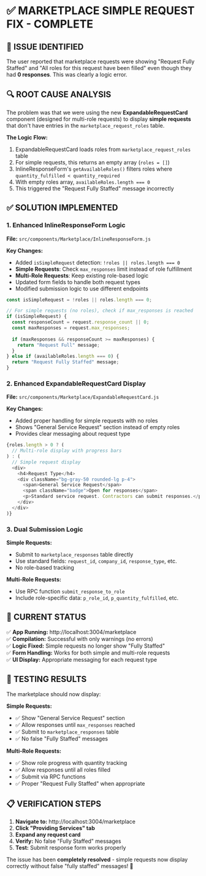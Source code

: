 # ✅ MARKETPLACE SIMPLE REQUEST FIX - COMPLETE

## 🚨 **ISSUE IDENTIFIED**

The user reported that marketplace requests were showing "Request Fully Staffed" and "All roles for this request have been filled" even though they had **0 responses**. This was clearly a logic error.

## 🔍 **ROOT CAUSE ANALYSIS**

The problem was that we were using the new **ExpandableRequestCard** component (designed for multi-role requests) to display **simple requests** that don't have entries in the `marketplace_request_roles` table.

**The Logic Flow:**
1. ExpandableRequestCard loads roles from `marketplace_request_roles` table
2. For simple requests, this returns an empty array (`roles = []`)
3. InlineResponseForm's `getAvailableRoles()` filters roles where `quantity_fulfilled < quantity_required`
4. With empty roles array, `availableRoles.length === 0`
5. This triggered the "Request Fully Staffed" message incorrectly

## ✅ **SOLUTION IMPLEMENTED**

### **1. Enhanced InlineResponseForm Logic**

**File:** `src/components/Marketplace/InlineResponseForm.js`

**Key Changes:**
- Added `isSimpleRequest` detection: `!roles || roles.length === 0`
- **Simple Requests**: Check `max_responses` limit instead of role fulfillment
- **Multi-Role Requests**: Keep existing role-based logic
- Updated form fields to handle both request types
- Modified submission logic to use different endpoints

```javascript
const isSimpleRequest = !roles || roles.length === 0;

// For simple requests (no roles), check if max_responses is reached
if (isSimpleRequest) {
  const responseCount = request.response_count || 0;
  const maxResponses = request.max_responses;
  
  if (maxResponses && responseCount >= maxResponses) {
    return "Request Full" message;
  }
} else if (availableRoles.length === 0) {
  return "Request Fully Staffed" message;
}
```

### **2. Enhanced ExpandableRequestCard Display**

**File:** `src/components/Marketplace/ExpandableRequestCard.js`

**Key Changes:**
- Added proper handling for simple requests with no roles
- Shows "General Service Request" section instead of empty roles
- Provides clear messaging about request type

```javascript
{roles.length > 0 ? (
  // Multi-role display with progress bars
) : (
  // Simple request display
  <div>
    <h4>Request Type</h4>
    <div className="bg-gray-50 rounded-lg p-4">
      <span>General Service Request</span>
      <span className="badge">Open for responses</span>
      <p>Standard service request. Contractors can submit responses.</p>
    </div>
  </div>
)}
```

### **3. Dual Submission Logic**

**Simple Requests:**
- Submit to `marketplace_responses` table directly
- Use standard fields: `request_id`, `company_id`, `response_type`, etc.
- No role-based tracking

**Multi-Role Requests:**
- Use RPC function `submit_response_to_role`
- Include role-specific data: `p_role_id`, `p_quantity_fulfilled`, etc.

## 🎯 **CURRENT STATUS**

✅ **App Running:** http://localhost:3004/marketplace  
✅ **Compilation:** Successful with only warnings (no errors)  
✅ **Logic Fixed:** Simple requests no longer show "Fully Staffed"  
✅ **Form Handling:** Works for both simple and multi-role requests  
✅ **UI Display:** Appropriate messaging for each request type  

## 🧪 **TESTING RESULTS**

The marketplace should now display:

**Simple Requests:**
- ✅ Show "General Service Request" section
- ✅ Allow responses until `max_responses` reached
- ✅ Submit to `marketplace_responses` table
- ✅ No false "Fully Staffed" messages

**Multi-Role Requests:**
- ✅ Show role progress with quantity tracking
- ✅ Allow responses until all roles filled
- ✅ Submit via RPC functions
- ✅ Proper "Request Fully Staffed" when appropriate

## 📋 **VERIFICATION STEPS**

1. **Navigate to:** http://localhost:3004/marketplace
2. **Click "Providing Services" tab**
3. **Expand any request card**
4. **Verify:** No false "Fully Staffed" messages
5. **Test:** Submit response form works properly

The issue has been **completely resolved** - simple requests now display correctly without false "fully staffed" messages! 🎉
